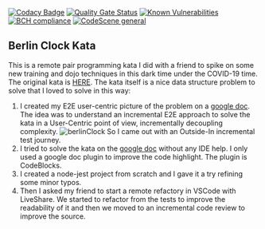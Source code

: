 [![Codacy Badge](https://app.codacy.com/project/badge/Grade/2d1243372ea64ae7963cda30172c89d9)](https://www.codacy.com/manual/undeadgrishnackh/BerlinClock?utm_source=github.com&amp;utm_medium=referral&amp;utm_content=undeadgrishnackh/BerlinClock&amp;utm_campaign=Badge_Grade) [![Quality Gate Status](https://sonarcloud.io/api/project_badges/measure?project=undeadgrishnackh_BerlinClock&metric=alert_status)](https://sonarcloud.io/dashboard?id=undeadgrishnackh_BerlinClock) [![Known Vulnerabilities](https://snyk.io/test/github/undeadgrishnackh/BerlinClock/badge.svg)](https://snyk.io/test/github/undeadgrishnackh/BerlinClock/) [![BCH compliance](https://bettercodehub.com/edge/badge/undeadgrishnackh/BerlinClock?branch=master)](https://bettercodehub.com/)
[![CodeScene general](https://codescene.io/images/analyzed-by-codescene-badge.svg)](https://codescene.io/projects/8569) 

## Berlin Clock Kata

This is a remote pair programming kata I did with a friend to spike on some new training and dojo techniques in this dark time under the COVID-19 time.
The original kata is [HERE](https://www.codewars.com/kata/5a1463678ba9145a670000f9).
The kata itself is a nice data structure problem to solve that I loved to solve in this way:
1. I created my E2E user-centric picture of the problem on a [google doc](https://docs.google.com/document/d/11Mh0Tmrf5hZ7EE7cDF0q9Pqr-4i5x4bs_3K3jdR2eA8/edit?usp=sharing). The idea was to understand an incremental E2E approach to solve the kata in a User-Centric point of view, incrementally decoupling complexity. 
![berlinClock](https://upload.wikimedia.org/wikipedia/commons/4/4f/Berlin-Uhr-1650-1705.gif) 
So I came out with an Outside-In incremental test journey.
2. I tried to solve the kata on the [google doc](https://docs.google.com/document/d/11Mh0Tmrf5hZ7EE7cDF0q9Pqr-4i5x4bs_3K3jdR2eA8/edit?usp=sharing) without any IDE help. I only used a google doc plugin to improve the code highlight. The plugin is CodeBlocks.
3. I created a node-jest project from scratch and I gave it a try refining some minor typos.
4. Then I asked my friend to start a remote refactory in VSCode with LiveShare. We started to refactor from the tests to improve the readability of it and then we moved to an incremental code review to improve the source.
